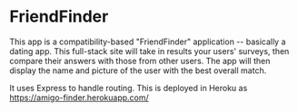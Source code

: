 # FriendFinder

This app is a compatibility-based "FriendFinder" application -- basically a dating app. This full-stack site will take in results your users' surveys, then compare their answers with those from other users. The app will then display the name and picture of the user with the best overall match. 

It uses Express to handle routing.  This is deployed in Heroku as https://amigo-finder.herokuapp.com/
